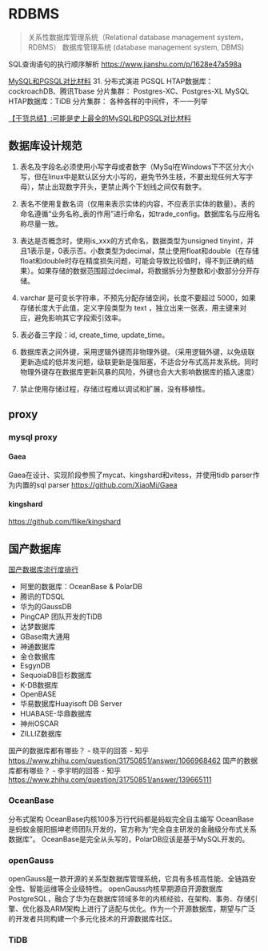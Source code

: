 
# RDBMS
> 关系性数据库管理系统（Relational database management system，RDBMS）
> 数据库管理系统 (database management system, DBMS)

SQL查询语句的执行顺序解析
https://www.jianshu.com/p/1628e47a598a

[MySQL和PGSQL对比材料](https://blog.csdn.net/qq_45533926/article/details/111328980)
31. 分布式演进
PGSQL
HTAP数据库：cockroachDB、腾讯Tbase
分片集群：  Postgres-XC、Postgres-XL
MySQL
HTAP数据库：TiDB
分片集群： 各种各样的中间件，不一一列举

[【干货总结】:可能是史上最全的MySQL和PGSQL对比材料](https://www.cnblogs.com/lyhabc/p/11628042.html)

## 数据库设计规范
1. 表名及字段名必须使用小写字母或者数字（MySql在Windows下不区分大小写，但在linux中是默认区分大小写的，避免节外生枝，不要出现任何大写字母），禁止出现数字开头，更禁止两个下划线之间仅有数字。

2. 表名不使用复数名词（仅用来表示实体的内容，不应表示实体的数量）。表的命名遵循“业务名称_表的作用”进行命名，如trade_config。数据库名与应用名称尽量一致。

3. 表达是否概念时，使用is_xxx的方式命名，数据类型为unsigned tinyint，并且1表示是，0表示否。小数类型为decimal，禁止使用float和double（在存储float和double时存在精度损失问题，可能会导致比较值时，得不到正确的结果）。如果存储的数据范围超过decimal，将数据拆分为整数和小数部分分开存储。

4. varchar 是可变长字符串，不预先分配存储空间，长度不要超过 5000，如果存储长度大于此值，定义字段类型为 text ，独立出来一张表，用主键来对应，避免影响其它字段索引效率。

5. 表必备三字段：id, create_time, update_time。

6. 数据库表之间外键，采用逻辑外键而非物理外键。（采用逻辑外键，以免级联更新造成的低并发问题，级联更新是强阻塞，不适合分布式高并发系统。同时物理外键存在数据库更新风暴的风险，外键也会大大影响数据库的插入速度）

7. 禁止使用存储过程，存储过程难以调试和扩展，没有移植性。


## proxy

### mysql proxy

#### Gaea
Gaea在设计、实现阶段参照了mycat、kingshard和vitess，并使用tidb parser作为内置的sql parser
https://github.com/XiaoMi/Gaea

#### kingshard
https://github.com/flike/kingshard

## 国产数据库

[国产数据库流行度排行](https://www.modb.pro/dbrank)

- 阿里的数据库：OceanBase & PolarDB
- 腾讯的TDSQL
- 华为的GaussDB
- PingCAP 团队开发的TiDB
- 达梦数据库
- GBase南大通用
- 神通数据库
- 金仓数据库
- EsgynDB
- SequoiaDB巨杉数据库
- K-DB数据库
- OpenBASE
- 华易数据库Huayisoft DB Server
- HUABASE-华鼎数据库
- 神州OSCAR
- ZILLIZ数据库

国产的数据库都有哪些？ - 晓平的回答 - 知乎
https://www.zhihu.com/question/31750851/answer/1066968462
国产的数据库都有哪些？ - 李宇明的回答 - 知乎
https://www.zhihu.com/question/31750851/answer/139665111

### OceanBase
分布式架构
OceanBase内核100多万行代码都是蚂蚁完全自主编写
OceanBase是蚂蚁金服阳振坤老师团队开发的，官方称为“完全自主研发的金融级分布式关系数据库”。
OceanBase是完全从头写的，PolarDB应该是基于MySQL开发的。

### openGauss
openGauss是一款开源的关系型数据库管理系统，它具有多核高性能、全链路安全性、智能运维等企业级特性。 openGauss内核早期源自开源数据库PostgreSQL，融合了华为在数据库领域多年的内核经验，在架构、事务、存储引擎、优化器及ARM架构上进行了适配与优化。作为一个开源数据库，期望与广泛的开发者共同构建一个多元化技术的开源数据库社区。

### TiDB